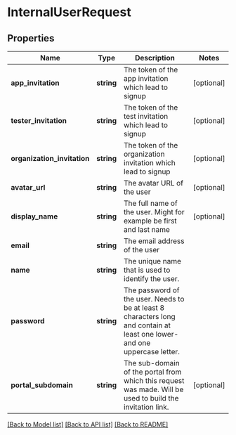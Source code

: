 # InternalUserRequest

## Properties
Name | Type | Description | Notes
------------ | ------------- | ------------- | -------------
**app_invitation** | **string** | The token of the app invitation which lead to signup | [optional] 
**tester_invitation** | **string** | The token of the test invitation which lead to signup | [optional] 
**organization_invitation** | **string** | The token of the organization invitation which lead to signup | [optional] 
**avatar_url** | **string** | The avatar URL of the user | [optional] 
**display_name** | **string** | The full name of the user. Might for example be first and last name | [optional] 
**email** | **string** | The email address of the user | 
**name** | **string** | The unique name that is used to identify the user. | 
**password** | **string** | The password of the user. Needs to be at least 8 characters long and contain at least one lower- and one uppercase letter. | 
**portal_subdomain** | **string** | The sub-domain of the portal from which this request was made. Will be used to build the invitation link. | [optional] 

[[Back to Model list]](../README.md#documentation-for-models) [[Back to API list]](../README.md#documentation-for-api-endpoints) [[Back to README]](../README.md)


